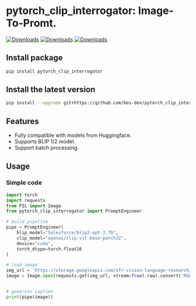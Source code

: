 # pytorch_clip_interrogator: Image-To-Promt.
[![Downloads](https://pepy.tech/badge/pytorch_clip_interrogator)](https://pepy.tech/project/pytorch_clip_interrogator)
[![Downloads](https://pepy.tech/badge/pytorch_clip_interrogator/month)](https://pepy.tech/project/pytorch_clip_interrogator)
[![Downloads](https://pepy.tech/badge/pytorch_clip_interrogator/week)](https://pepy.tech/project/pytorch_clip_interrogator)


## Install package

```bash
pip install pytorch_clip_interrogator
```

## Install the latest version

```bash
pip install --upgrade git+https://github.com/bes-dev/pytorch_clip_interrogator.git
```

## Features
- Fully compatible with models from Huggingface.
- Supports BLIP 1/2 model.
- Support batch processing.

## Usage

### Simple code

```python
import torch
import requests
from PIL import Image
from pytorch_clip_interrogator import PromptEngineer

# build pipeline
pipe = PromptEngineer(
    blip_model="Salesforce/blip2-opt-2.7b",
    clip_model="openai/clip-vit-base-patch32",
    device="cuda",
    torch_dtype=torch.float16
)

# load image
img_url = 'https://storage.googleapis.com/sfr-vision-language-research/BLIP/demo.jpg'
image = Image.open(requests.get(img_url, stream=True).raw).convert('RGB')


# generate caption
print(pipe(image))
```
